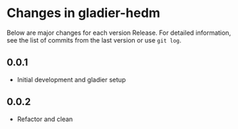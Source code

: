 # Changes in gladier-hedm
Below are major changes for each version Release. For detailed information,
see the list of commits from the last version or use `git log`.

## 0.0.1

- Initial development and gladier setup

## 0.0.2

- Refactor and clean
